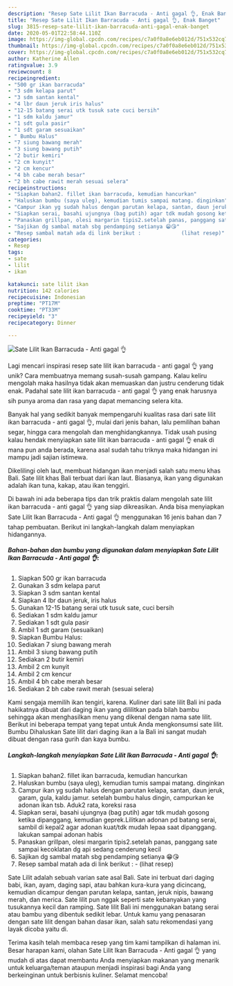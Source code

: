 ```yaml
---
description: "Resep Sate Lilit Ikan Barracuda - Anti gagal 👌, Enak Banget"
title: "Resep Sate Lilit Ikan Barracuda - Anti gagal 👌, Enak Banget"
slug: 3815-resep-sate-lilit-ikan-barracuda-anti-gagal-enak-banget
date: 2020-05-01T22:58:44.110Z
image: https://img-global.cpcdn.com/recipes/c7a0f0a8e6eb012d/751x532cq70/sate-lilit-ikan-barracuda-anti-gagal-👌-foto-resep-utama.jpg
thumbnail: https://img-global.cpcdn.com/recipes/c7a0f0a8e6eb012d/751x532cq70/sate-lilit-ikan-barracuda-anti-gagal-👌-foto-resep-utama.jpg
cover: https://img-global.cpcdn.com/recipes/c7a0f0a8e6eb012d/751x532cq70/sate-lilit-ikan-barracuda-anti-gagal-👌-foto-resep-utama.jpg
author: Katherine Allen
ratingvalue: 3.9
reviewcount: 8
recipeingredient:
- "500 gr ikan barracuda"
- "3 sdm kelapa parut"
- "3 sdm santan kental"
- "4 lbr daun jeruk iris halus"
- "12-15 batang serai utk tusuk sate cuci bersih"
- "1 sdm kaldu jamur"
- "1 sdt gula pasir"
- "1 sdt garam sesuaikan"
- " Bumbu Halus"
- "7 siung bawang merah"
- "3 siung bawang putih"
- "2 butir kemiri"
- "2 cm kunyit"
- "2 cm kencur"
- "4 bh cabe merah besar"
- "2 bh cabe rawit merah sesuai selera"
recipeinstructions:
- "Siapkan bahan2. fillet ikan barracuda, kemudian hancurkan"
- "Haluskan bumbu (saya uleg), kemudian tumis sampai matang. dinginkan"
- "Campur ikan yg sudah halus dengan parutan kelapa, santan, daun jeruk, garam, gula, kaldu jamur. setelah bumbu halus dingin, campurkan ke adonan ikan tsb. Aduk2 rata, koreksi rasa"
- "Siapkan serai, basahi ujungnya (bag putih) agar tdk mudah gosong ketika dipanggang, kemudian geprek.Lilitkan adonan pd batang serai, sambil di kepal2 agar adonan kuat/tdk mudah lepaa saat dipanggang. lakukan sampai adonan habis"
- "Panaskan grillpan, olesi margarin tipis2.setelah panas, panggang sate sampai kecoklatan dg api sedang cenderung kecil"
- "Sajikan dg sambal matah sbg pendamping setianya 😁😘"
- "Resep sambal matah ada di link berikut :             (lihat resep)"
categories:
- Resep
tags:
- sate
- lilit
- ikan

katakunci: sate lilit ikan 
nutrition: 142 calories
recipecuisine: Indonesian
preptime: "PT17M"
cooktime: "PT33M"
recipeyield: "3"
recipecategory: Dinner

---
```



![Sate Lilit Ikan Barracuda - Anti gagal 👌](https://img-global.cpcdn.com/recipes/c7a0f0a8e6eb012d/751x532cq70/sate-lilit-ikan-barracuda-anti-gagal-👌-foto-resep-utama.jpg)

Lagi mencari inspirasi resep sate lilit ikan barracuda - anti gagal 👌 yang unik? Cara membuatnya memang susah-susah gampang. Kalau keliru mengolah maka hasilnya tidak akan memuaskan dan justru cenderung tidak enak. Padahal sate lilit ikan barracuda - anti gagal 👌 yang enak harusnya sih punya aroma dan rasa yang dapat memancing selera kita.

Banyak hal yang sedikit banyak mempengaruhi kualitas rasa dari sate lilit ikan barracuda - anti gagal 👌, mulai dari jenis bahan, lalu pemilihan bahan segar, hingga cara mengolah dan menghidangkannya. Tidak usah pusing kalau hendak menyiapkan sate lilit ikan barracuda - anti gagal 👌 enak di mana pun anda berada, karena asal sudah tahu triknya maka hidangan ini mampu jadi sajian istimewa.

Dikelilingi oleh laut, membuat hidangan ikan menjadi salah satu menu khas Bali. Sate lilit khas Bali terbuat dari ikan laut. Biasanya, ikan yang digunakan adalah ikan tuna, kakap, atau ikan tenggiri.


Di bawah ini ada beberapa tips dan trik praktis dalam mengolah sate lilit ikan barracuda - anti gagal 👌 yang siap dikreasikan. Anda bisa menyiapkan Sate Lilit Ikan Barracuda - Anti gagal 👌 menggunakan 16 jenis bahan dan 7 tahap pembuatan. Berikut ini langkah-langkah dalam menyiapkan hidangannya.

<!--inarticleads1-->

##### Bahan-bahan dan bumbu yang digunakan dalam menyiapkan Sate Lilit Ikan Barracuda - Anti gagal 👌:

1. Siapkan 500 gr ikan barracuda
1. Gunakan 3 sdm kelapa parut
1. Siapkan 3 sdm santan kental
1. Siapkan 4 lbr daun jeruk, iris halus
1. Gunakan 12-15 batang serai utk tusuk sate, cuci bersih
1. Sediakan 1 sdm kaldu jamur
1. Sediakan 1 sdt gula pasir
1. Ambil 1 sdt garam (sesuaikan)
1. Siapkan  Bumbu Halus:
1. Sediakan 7 siung bawang merah
1. Ambil 3 siung bawang putih
1. Sediakan 2 butir kemiri
1. Ambil 2 cm kunyit
1. Ambil 2 cm kencur
1. Ambil 4 bh cabe merah besar
1. Sediakan 2 bh cabe rawit merah (sesuai selera)


Kami sengaja memilih ikan tengiri, karena. Kuliner dari sate lilit Bali ini pada hakikatnya dibuat dari daging ikan yang dililitkan pada bilah bambu sehingga akan menghasilkan menu yang dikenal dengan nama sate lilit. Berikut ini beberapa tempat yang tepat untuk Anda mengkonsumsi sate lilit. Bumbu Dihaluskan  Sate lilit dari daging ikan a la Bali ini sangat mudah dibuat dengan rasa gurih dan kaya bumbu. 

<!--inarticleads2-->

##### Langkah-langkah menyiapkan Sate Lilit Ikan Barracuda - Anti gagal 👌:

1. Siapkan bahan2. fillet ikan barracuda, kemudian hancurkan
1. Haluskan bumbu (saya uleg), kemudian tumis sampai matang. dinginkan
1. Campur ikan yg sudah halus dengan parutan kelapa, santan, daun jeruk, garam, gula, kaldu jamur. setelah bumbu halus dingin, campurkan ke adonan ikan tsb. Aduk2 rata, koreksi rasa
1. Siapkan serai, basahi ujungnya (bag putih) agar tdk mudah gosong ketika dipanggang, kemudian geprek.Lilitkan adonan pd batang serai, sambil di kepal2 agar adonan kuat/tdk mudah lepaa saat dipanggang. lakukan sampai adonan habis
1. Panaskan grillpan, olesi margarin tipis2.setelah panas, panggang sate sampai kecoklatan dg api sedang cenderung kecil
1. Sajikan dg sambal matah sbg pendamping setianya 😁😘
1. Resep sambal matah ada di link berikut : -             (lihat resep)


Sate Lilit adalah sebuah varian sate asal Bali. Sate ini terbuat dari daging babi, ikan, ayam, daging sapi, atau bahkan kura-kura yang dicincang, kemudian dicampur dengan parutan kelapa, santan, jeruk nipis, bawang merah, dan merica. Sate lilit pun nggak seperti sate kebanyakan yang tusukannya kecil dan ramping. Sate lilit Bali ini menggunakan batang serai atau bambu yang dibentuk sedikit lebar. Untuk kamu yang penasaran dengan sate lilit dengan bahan dasar ikan, salah satu rekomendasi yang layak dicoba yaitu di. 

Terima kasih telah membaca resep yang tim kami tampilkan di halaman ini. Besar harapan kami, olahan Sate Lilit Ikan Barracuda - Anti gagal 👌 yang mudah di atas dapat membantu Anda menyiapkan makanan yang menarik untuk keluarga/teman ataupun menjadi inspirasi bagi Anda yang berkeinginan untuk berbisnis kuliner. Selamat mencoba!
